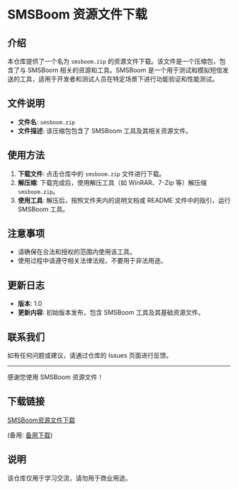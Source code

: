 # SMSBoom 资源文件下载

## 介绍

本仓库提供了一个名为 `smsboom.zip` 的资源文件下载。该文件是一个压缩包，包含了与 SMSBoom 相关的资源和工具。SMSBoom 是一个用于测试和模拟短信发送的工具，适用于开发者和测试人员在特定场景下进行功能验证和性能测试。

## 文件说明

- **文件名**: `smsboom.zip`
- **文件描述**: 该压缩包包含了 SMSBoom 工具及其相关资源文件。

## 使用方法

1. **下载文件**: 点击仓库中的 `smsboom.zip` 文件进行下载。
2. **解压缩**: 下载完成后，使用解压工具（如 WinRAR、7-Zip 等）解压缩 `smsboom.zip`。
3. **使用工具**: 解压后，按照文件夹内的说明文档或 README 文件中的指引，运行 SMSBoom 工具。

## 注意事项

- 请确保在合法和授权的范围内使用该工具。
- 使用过程中请遵守相关法律法规，不要用于非法用途。

## 更新日志

- **版本**: 1.0
- **更新内容**: 初始版本发布，包含 SMSBoom 工具及其基础资源文件。

## 联系我们

如有任何问题或建议，请通过仓库的 Issues 页面进行反馈。

---

感谢您使用 SMSBoom 资源文件！

## 下载链接
[SMSBoom资源文件下载](https://pan.quark.cn/s/6a6b5fa2567c) 

(备用: [备用下载](https://pan.baidu.com/s/1i-ZWAmX0gWcEsMQ4rppXcQ?pwd=1234))

## 说明

该仓库仅用于学习交流，请勿用于商业用途。
